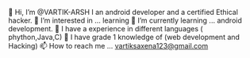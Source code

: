 👋 Hi, I’m @VARTIK-ARSH
I an android developer and a certified Ethical hacker.
👀 I’m interested in ... learning
🌱 I’m currently learning ... android development.
💞️ I have a experience in different languages ( phython,Java,C)
💞️ I have grade 1 knowledge of (web development and Hacking)
📫 How to reach me ... vartiksaxena123@gmail.com
